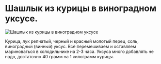 # Шашлык из курицы в виноградном уксусе.
![Шашлык из курицы в виноградном уксусе](/images/Kulinar/Second/shashlik_iz_kurici.jpg 'Шашлык из курицы в виноградном уксусе')

Курица, лук репчатый, черный и красный молотый перец, соль, виноградный (винный) уксус. Всё перемешиваем и оставляем мариноваться в холодильнике на 2-3 часа. Уксуса много добавлять не надо, достаточно 40 грамм на 1 килограмм курицы.
